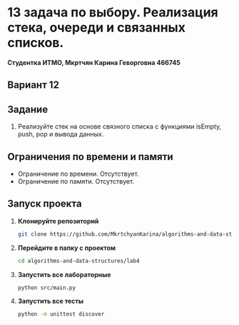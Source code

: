 # 13 задача по выбору. Реализация стека, очереди и связанных списков.
**Студентка ИТМО,  Мкртчян Карина Геворговна  466745**  

## Вариант 12

## Задание 
1. Реализуйте стек на основе связного списка с функциями isEmpty, push, pop
и вывода данных.

## Ограничения по времени и памяти

- Ограничение по времени. Отсутствует.
- Ограничение по памяти. Отсутствует.


## Запуск проекта
1. **Клонируйте репозиторий**
   ```bash
   git clone https://github.com/MkrtchyanKarina/algorithms-and-data-structures.git
   ```
2. **Перейдите в папку с проектом**
   ```bash
   cd algorithms-and-data-structures/lab4
   ```
3. **Запустить все лабораторные**
    ```bash
   python src/main.py
   ```
4. **Запустить все тесты**
    ```bash
   python -m unittest discover
   ```